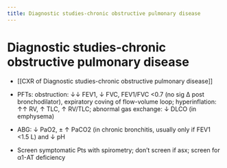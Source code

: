 ```yaml
---
title: Diagnostic studies-chronic obstructive pulmonary disease
---
```

# Diagnostic studies-chronic obstructive pulmonary disease

* [[CXR of Diagnostic studies-chronic obstructive pulmonary disease]]
 
* PFTs: obstruction: ↓↓ FEV1, ↓ FVC, FEV1/FVC <0.7 (no sig Δ post bronchodilator), expiratory coving of flow-volume loop; hyperinflation: ↑↑ RV, ↑ TLC, ↑ RV/TLC; abnormal gas exchange: ↓ DLCO (in emphysema)
 
* ABG: ↓ PaO2, ± ↑ PaCO2 (in chronic bronchitis, usually only if FEV1 <1.5 L) and ↓ pH
 
* Screen symptomatic Pts with spirometry; don’t screen if asx; screen for α1-AT deficiency
